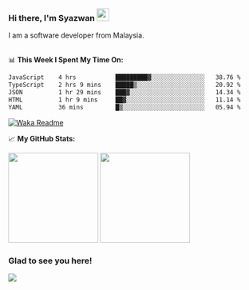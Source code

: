 ### Hi there, I'm Syazwan <img src="https://media.giphy.com/media/hvRJCLFzcasrR4ia7z/giphy.gif" width="25px">
I am a software developer from Malaysia.
<br/><br/>

📊 **This Week I Spent My Time On:**
<!--START_SECTION:waka-->

```txt
JavaScript    4 hrs           █████████▓░░░░░░░░░░░░░░░   38.76 %
TypeScript    2 hrs 9 mins    █████▒░░░░░░░░░░░░░░░░░░░   20.92 %
JSON          1 hr 29 mins    ███▓░░░░░░░░░░░░░░░░░░░░░   14.34 %
HTML          1 hr 9 mins     ██▓░░░░░░░░░░░░░░░░░░░░░░   11.14 %
YAML          36 mins         █▒░░░░░░░░░░░░░░░░░░░░░░░   05.94 %
```

<!--END_SECTION:waka-->
[![Waka Readme](https://github.com/syazwanz/syazwanz/actions/workflows/wakatime.yml/badge.svg)](https://github.com/syazwanz/syazwanz/actions/workflows/wakatime.yml)

📈 **My GitHub Stats:**

<p>
  <img height="180em" src="https://github-readme-stats.vercel.app/api?username=syazwanz&show_icons=true&hide_border=false&&count_private=true&include_all_commits=true" />
  <img height="180em" src="https://github-readme-stats.vercel.app/api/top-langs/?username=syazwanz&exclude_repo=KNN-Image-Classification&show_icons=true&hide_border=false&layout=compact&langs_count=8"/>
</p>

### Glad to see you here!
![](https://visitor-badge.glitch.me/badge?page_id=syazwanz.syazwanz)
